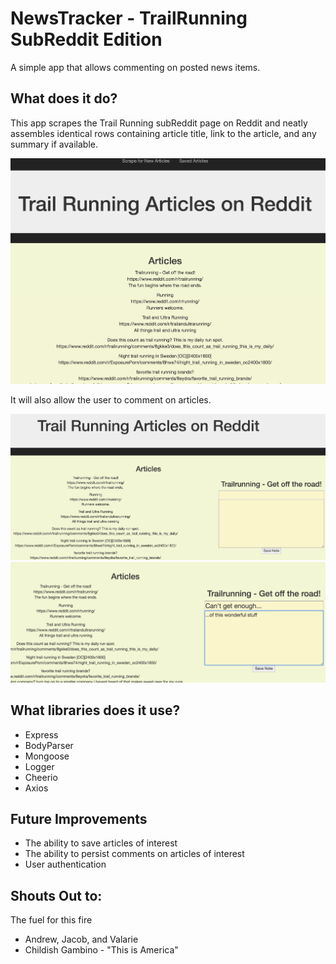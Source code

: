 # NewsTracker - TrailRunning SubReddit Edition
A simple app that allows commenting on posted news items.

## What does it do?

This app scrapes the Trail Running subReddit page on Reddit and neatly assembles identical rows containing article title, link to the article, and any summary if available.  

![picture](mainpage.png)

It will also allow the user to comment on articles.

![picture](commentform.png)
![picture](commentcomment.png)


## What libraries does it use?

* Express
* BodyParser
* Mongoose
* Logger
* Cheerio
* Axios

## Future Improvements
* The ability to save articles of interest
* The ability to persist comments on articles of interest
* User authentication

## Shouts Out to:
The fuel for this fire
* Andrew, Jacob, and Valarie
* Childish Gambino - "This is America"